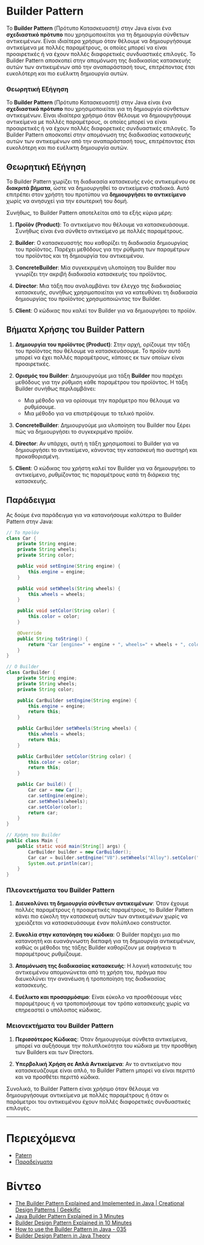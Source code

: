 # Builder Pattern

Το **Builder Pattern** (Πρότυπο Κατασκευαστή) στην Java είναι ένα **σχεδιαστικό πρότυπο** που χρησιμοποιείται για τη δημιουργία σύνθετων αντικειμένων. Είναι ιδιαίτερα χρήσιμο όταν θέλουμε να δημιουργήσουμε αντικείμενα με πολλές παραμέτρους, οι οποίες μπορεί να είναι προαιρετικές ή να έχουν πολλές διαφορετικές συνδυαστικές επιλογές. Το Builder Pattern αποσκοπεί στην απομόνωση της διαδικασίας κατασκευής αυτών των αντικειμένων από την αναπαράστασή τους, επιτρέποντας έτσι ευκολότερη και πιο ευέλικτη δημιουργία αυτών.

### Θεωρητική Εξήγηση

Το **Builder Pattern** (Πρότυπο Κατασκευαστή) στην Java είναι ένα **σχεδιαστικό πρότυπο** που χρησιμοποιείται για τη δημιουργία σύνθετων αντικειμένων. Είναι ιδιαίτερα χρήσιμο όταν θέλουμε να δημιουργήσουμε αντικείμενα με πολλές παραμέτρους, οι οποίες μπορεί να είναι προαιρετικές ή να έχουν πολλές διαφορετικές συνδυαστικές επιλογές. Το Builder Pattern αποσκοπεί στην απομόνωση της διαδικασίας κατασκευής αυτών των αντικειμένων από την αναπαράστασή τους, επιτρέποντας έτσι ευκολότερη και πιο ευέλικτη δημιουργία αυτών.

## Θεωρητική Εξήγηση

Το Builder Pattern χωρίζει τη διαδικασία κατασκευής ενός αντικειμένου σε **διακριτά βήματα**, ώστε να δημιουργηθεί το αντικείμενο σταδιακά. Αυτό επιτρέπει στον χρήστη του προτύπου να **δημιουργήσει το αντικείμενο** χωρίς να ανησυχεί για την εσωτερική του δομή.

Συνήθως, το Builder Pattern αποτελείται από τα εξής κύρια μέρη:

1. **Προϊόν (Product)**: Το αντικείμενο που θέλουμε να κατασκευάσουμε. Συνήθως είναι ένα σύνθετο αντικείμενο με πολλές παραμέτρους.

2. **Builder**: Ο κατασκευαστής που καθορίζει τη διαδικασία δημιουργίας του προϊόντος. Παρέχει μεθόδους για την ρύθμιση των παραμέτρων του προϊόντος και τη δημιουργία του αντικειμένου.

3. **ConcreteBuilder**: Μία συγκεκριμένη υλοποίηση του Builder που γνωρίζει την ακριβή διαδικασία κατασκευής του προϊόντος.

4. **Director**: Μια τάξη που αναλαμβάνει τον έλεγχο της διαδικασίας κατασκευής, συνήθως χρησιμοποιείται για να κατευθύνει τη διαδικασία δημιουργίας του προϊόντος χρησιμοποιώντας τον Builder.

5. **Client**: Ο κώδικας που καλεί τον Builder για να δημιουργήσει το προϊόν.

## Βήματα Χρήσης του Builder Pattern

1. **Δημιουργία του προϊόντος (Product)**: Στην αρχή, ορίζουμε την τάξη του προϊόντος που θέλουμε να κατασκευάσουμε. Το προϊόν αυτό μπορεί να έχει πολλές παραμέτρους, κάποιες εκ των οποίων είναι προαιρετικές.

2. **Ορισμός του Builder**: Δημιουργούμε μια τάξη **Builder** που παρέχει μεθόδους για την ρύθμιση κάθε παραμέτρου του προϊόντος. Η τάξη Builder συνήθως περιλαμβάνει:
   - Μια μέθοδο για να ορίσουμε την παράμετρο που θέλουμε να ρυθμίσουμε.
   - Μια μέθοδο για να επιστρέψουμε το τελικό προϊόν.

3. **ConcreteBuilder**: Δημιουργούμε μια υλοποίηση του Builder που ξέρει πώς να δημιουργήσει το συγκεκριμένο προϊόν.

4. **Director**: Αν υπάρχει, αυτή η τάξη χρησιμοποιεί το Builder για να δημιουργήσει το αντικείμενο, κάνοντας την κατασκευή πιο αυστηρή και προκαθορισμένη.

5. **Client**: Ο κώδικας του χρήστη καλεί τον Builder για να δημιουργήσει το αντικείμενο, ρυθμίζοντας τις παραμέτρους κατά τη διάρκεια της κατασκευής.

## Παράδειγμα

Ας δούμε ένα παράδειγμα για να κατανοήσουμε καλύτερα το Builder Pattern στην Java:

```java
// Το προϊόν
class Car {
    private String engine;
    private String wheels;
    private String color;

    public void setEngine(String engine) {
        this.engine = engine;
    }

    public void setWheels(String wheels) {
        this.wheels = wheels;
    }

    public void setColor(String color) {
        this.color = color;
    }

    @Override
    public String toString() {
        return "Car [engine=" + engine + ", wheels=" + wheels + ", color=" + color + "]";
    }
}

// Ο Builder
class CarBuilder {
    private String engine;
    private String wheels;
    private String color;

    public CarBuilder setEngine(String engine) {
        this.engine = engine;
        return this;
    }

    public CarBuilder setWheels(String wheels) {
        this.wheels = wheels;
        return this;
    }

    public CarBuilder setColor(String color) {
        this.color = color;
        return this;
    }

    public Car build() {
        Car car = new Car();
        car.setEngine(engine);
        car.setWheels(wheels);
        car.setColor(color);
        return car;
    }
}

// Χρήση του Builder
public class Main {
    public static void main(String[] args) {
        CarBuilder builder = new CarBuilder();
        Car car = builder.setEngine("V8").setWheels("Alloy").setColor("Red").build();
        System.out.println(car);
    }
}
```

### Πλεονεκτήματα του Builder Pattern

1. **Διευκολύνει τη δημιουργία σύνθετων αντικειμένων**: Όταν έχουμε πολλές παραμέτρους ή προαιρετικές παραμέτρους, το Builder Pattern κάνει πιο εύκολη την κατασκευή αυτών των αντικειμένων χωρίς να χρειάζεται να κατασκευάσουμε έναν πολύπλοκο constructor.

2. **Ευκολία στην κατανόηση του κώδικα**: Ο Builder παρέχει μια πιο κατανοητή και ευανάγνωστη διεπαφή για τη δημιουργία αντικειμένων, καθώς οι μέθοδοι της τάξης Builder καθορίζουν με σαφήνεια τι παραμέτρους ρυθμίζουμε.

3. **Απομόνωση της διαδικασίας κατασκευής**: Η λογική κατασκευής του αντικειμένου απομονώνεται από τη χρήση του, πράγμα που διευκολύνει την ανανέωση ή τροποποίηση της διαδικασίας κατασκευής.

4. **Ευέλικτο και προσαρμόσιμο**: Είναι εύκολο να προσθέσουμε νέες παραμέτρους ή να τροποποιήσουμε τον τρόπο κατασκευής χωρίς να επηρεαστεί ο υπόλοιπος κώδικας.

### Μειονεκτήματα του Builder Pattern

1. **Περισσότερος Κώδικας**: Όταν δημιουργούμε σύνθετα αντικείμενα, μπορεί να αυξήσουμε την πολυπλοκότητα του κώδικα με την προσθήκη των Builders και των Directors.

2. **Υπερβολική Χρήση σε Απλά Αντικείμενα**: Αν το αντικείμενο που κατασκευάζουμε είναι απλό, το Builder Pattern μπορεί να είναι περιττό και να προσθέτει περιττό κώδικα.

Συνολικά, το Builder Pattern είναι χρήσιμο όταν θέλουμε να δημιουργήσουμε αντικείμενα με πολλές παραμέτρους ή όταν οι παράμετροι του αντικειμένου έχουν πολλές διαφορετικές συνδυαστικές επιλογές.

---

# Περιεχόμενα

* [Patern](Patern)   
* [Παραδείγματα](Examples)

# Βίντεο

- [The Builder Pattern Explained and Implemented in Java | Creational Design Patterns | Geekific](https://youtu.be/MaY_MDdWkQw?si=M_ZZVluDnGSHHNYV)   
- [Java Builder Pattern Explained in 3 Minutes](https://youtu.be/sZYfZrA-gA0?si=iLl-mbBdi5H8JZTY)   
- [Builder Design Pattern Explained in 10 Minutes](https://youtu.be/oP76NM4qZhw?si=gDosCC2ZmODLTbXk)   
- [How to use the Builder Pattern in Java - 035](https://youtu.be/mFCk31FoUg4?si=jpJoku9KihU7n2ij)   
- [Builder Design Pattern in Java Theory](https://youtu.be/KbIdk5BRn0w?si=VcudZUj1AId7eYRQ)
